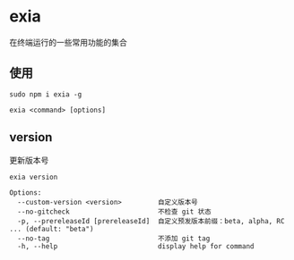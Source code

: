 # exia

在终端运行的一些常用功能的集合

## 使用

```shell script
sudo npm i exia -g

exia <command> [options]
```

## version

更新版本号

```shell script
exia version
```

```
Options:
  --custom-version <version>         自定义版本号
  --no-gitcheck                      不检查 git 状态
  -p, --prereleaseId [prereleaseId]  自定义预发版本前缀：beta, alpha, RC ... (default: "beta")
  --no-tag                           不添加 git tag
  -h, --help                         display help for command
```
